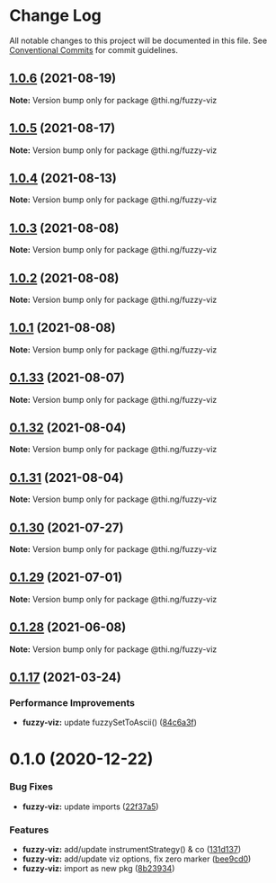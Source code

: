 # Change Log

All notable changes to this project will be documented in this file.
See [Conventional Commits](https://conventionalcommits.org) for commit guidelines.

## [1.0.6](https://github.com/thi-ng/umbrella/compare/@thi.ng/fuzzy-viz@1.0.5...@thi.ng/fuzzy-viz@1.0.6) (2021-08-19)

**Note:** Version bump only for package @thi.ng/fuzzy-viz





## [1.0.5](https://github.com/thi-ng/umbrella/compare/@thi.ng/fuzzy-viz@1.0.4...@thi.ng/fuzzy-viz@1.0.5) (2021-08-17)

**Note:** Version bump only for package @thi.ng/fuzzy-viz





## [1.0.4](https://github.com/thi-ng/umbrella/compare/@thi.ng/fuzzy-viz@1.0.3...@thi.ng/fuzzy-viz@1.0.4) (2021-08-13)

**Note:** Version bump only for package @thi.ng/fuzzy-viz





## [1.0.3](https://github.com/thi-ng/umbrella/compare/@thi.ng/fuzzy-viz@1.0.2...@thi.ng/fuzzy-viz@1.0.3) (2021-08-08)

**Note:** Version bump only for package @thi.ng/fuzzy-viz





## [1.0.2](https://github.com/thi-ng/umbrella/compare/@thi.ng/fuzzy-viz@1.0.1...@thi.ng/fuzzy-viz@1.0.2) (2021-08-08)

**Note:** Version bump only for package @thi.ng/fuzzy-viz





## [1.0.1](https://github.com/thi-ng/umbrella/compare/@thi.ng/fuzzy-viz@0.1.33...@thi.ng/fuzzy-viz@1.0.1) (2021-08-08)

**Note:** Version bump only for package @thi.ng/fuzzy-viz





## [0.1.33](https://github.com/thi-ng/umbrella/compare/@thi.ng/fuzzy-viz@0.1.32...@thi.ng/fuzzy-viz@0.1.33) (2021-08-07)

**Note:** Version bump only for package @thi.ng/fuzzy-viz





## [0.1.32](https://github.com/thi-ng/umbrella/compare/@thi.ng/fuzzy-viz@0.1.31...@thi.ng/fuzzy-viz@0.1.32) (2021-08-04)

**Note:** Version bump only for package @thi.ng/fuzzy-viz





## [0.1.31](https://github.com/thi-ng/umbrella/compare/@thi.ng/fuzzy-viz@0.1.30...@thi.ng/fuzzy-viz@0.1.31) (2021-08-04)

**Note:** Version bump only for package @thi.ng/fuzzy-viz





## [0.1.30](https://github.com/thi-ng/umbrella/compare/@thi.ng/fuzzy-viz@0.1.29...@thi.ng/fuzzy-viz@0.1.30) (2021-07-27)

**Note:** Version bump only for package @thi.ng/fuzzy-viz





## [0.1.29](https://github.com/thi-ng/umbrella/compare/@thi.ng/fuzzy-viz@0.1.28...@thi.ng/fuzzy-viz@0.1.29) (2021-07-01)

**Note:** Version bump only for package @thi.ng/fuzzy-viz





## [0.1.28](https://github.com/thi-ng/umbrella/compare/@thi.ng/fuzzy-viz@0.1.27...@thi.ng/fuzzy-viz@0.1.28) (2021-06-08)

**Note:** Version bump only for package @thi.ng/fuzzy-viz





## [0.1.17](https://github.com/thi-ng/umbrella/compare/@thi.ng/fuzzy-viz@0.1.16...@thi.ng/fuzzy-viz@0.1.17) (2021-03-24)


### Performance Improvements

* **fuzzy-viz:** update fuzzySetToAscii() ([84c6a3f](https://github.com/thi-ng/umbrella/commit/84c6a3f077c16027c9dde79618992bbe3be9d5a6))





# 0.1.0 (2020-12-22)


### Bug Fixes

* **fuzzy-viz:** update imports ([22f37a5](https://github.com/thi-ng/umbrella/commit/22f37a526acd6911720100e77ad41029d8799004))


### Features

* **fuzzy-viz:** add/update instrumentStrategy() & co ([131d137](https://github.com/thi-ng/umbrella/commit/131d13776735e3dd222090a6b514bfbe4878d9f2))
* **fuzzy-viz:** add/update viz options, fix zero marker ([bee9cd0](https://github.com/thi-ng/umbrella/commit/bee9cd08b32ce43cc6661146dd87f35db9516559))
* **fuzzy-viz:** import as new pkg ([8b23934](https://github.com/thi-ng/umbrella/commit/8b239347894bf8c7192890151868ecdb1ac3bf2b))
